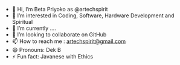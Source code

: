 - 👋 Hi, I’m Beta Priyoko as @artechspirit
- 👀 I’m interested in Coding, Software, Hardware Development and Spiritual
- 🌱 I’m currently ....
- 💞️ I’m looking to collaborate on GitHub
- 📫 How to reach me : artechspirit@gmail.com
- 😄 Pronouns: Dek B
- ⚡ Fun fact: Javanese with Ethics

<!---
artechspirit/artechspirit is a ✨ special ✨ repository because its `README.md` (this file) appears on your GitHub profile.
You can click the Preview link to take a look at your changes.
--->
